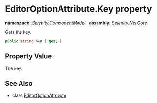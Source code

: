 # EditorOptionAttribute.Key property
**namespace:** *[Serenity.ComponentModel](../../README.md#serenity.componentmodel-namespace)*   **assembly**: *[Serenity.Net.Core](../../README.md)*

Gets the key.

```csharp
public string Key { get; }
```

## Property Value

The key.

## See Also

* class [EditorOptionAttribute](../EditorOptionAttribute.md)